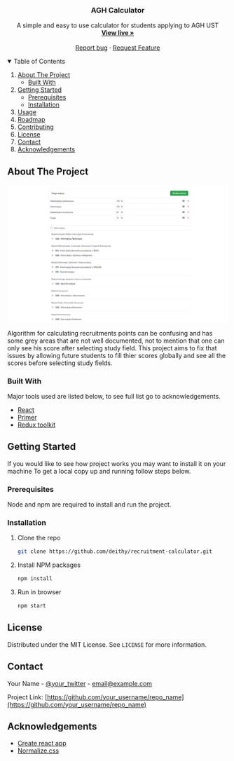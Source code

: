 <br />
<p align="center">

  <h3 align="center">AGH Calculator</h3>

  <p align="center">
    A simple and easy to use calculator for students applying to AGH UST
    <br />
    <a href="https://calc.deithy.me/"><strong>View live »</strong></a>
    <br />
    <br />
    <a href="https://github.com/deithy/recruitment-calculator/issues">Report bug</a>
    ·
    <a href="https://github.com/deithy/recruitment-calculator/issues">Request Feature</a>
  </p>
</p>

<!-- TABLE OF CONTENTS -->
<details open="closed">
  <summary>Table of Contents</summary>
  <ol>
    <li>
      <a href="#about-the-project">About The Project</a>
      <ul>
        <li><a href="#built-with">Built With</a></li>
      </ul>
    </li>
    <li>
      <a href="#getting-started">Getting Started</a>
      <ul>
        <li><a href="#prerequisites">Prerequisites</a></li>
        <li><a href="#installation">Installation</a></li>
      </ul>
    </li>
    <li><a href="#usage">Usage</a></li>
    <li><a href="#roadmap">Roadmap</a></li>
    <li><a href="#contributing">Contributing</a></li>
    <li><a href="#license">License</a></li>
    <li><a href="#contact">Contact</a></li>
    <li><a href="#acknowledgements">Acknowledgements</a></li>
  </ol>
</details>

<!-- ABOUT THE PROJECT -->

## About The Project

[![Product Name Screen Shot][product-screenshot]](https://calc.deithy.me/)

Algorithm for calculating recruitments points can be confusing and has some grey areas that are not
well documented, not to mention that one can only see his score after selecting study field. This
project aims to fix that issues by allowing future students to fill thier scores globally and see
all the scores before selecting study fields.

### Built With

Major tools used are listed below, to see full list go to acknowledgements.

- [React](https://reactjs.org/)
- [Primer](https://primer.style/)
- [Redux toolkit](https://redux-toolkit.js.org/)

## Getting Started

If you would like to see how project works you may want to install it on your machine
To get a local copy up and running follow steps below.

### Prerequisites

Node and npm are required to install and run the project.

### Installation

1. Clone the repo
   ```sh
   git clone https://github.com/deithy/recruitment-calculator.git
   ```
2. Install NPM packages
   ```sh
   npm install
   ```
3. Run in browser
   ```sh
   npm start
   ```

## License

Distributed under the MIT License. See `LICENSE` for more information.

## Contact

Your Name - [@your_twitter](https://twitter.com/your_username) - email@example.com

Project Link: [https://github.com/your_username/repo_name](https://github.com/your_username/repo_name)

<!-- ACKNOWLEDGEMENTS -->

## Acknowledgements

- [Create react app](https://www.webpagefx.com/tools/emoji-cheat-sheet)
- [Normalize.css](https://shields.io)

<!-- MARKDOWN LINKS & IMAGES -->

[contributors-shield]: https://img.shields.io/github/contributors/othneildrew/Best-README-Template.svg?style=for-the-badge
[contributors-url]: https://github.com/othneildrew/Best-README-Template/graphs/contributors
[forks-shield]: https://img.shields.io/github/forks/othneildrew/Best-README-Template.svg?style=for-the-badge
[forks-url]: https://github.com/othneildrew/Best-README-Template/network/members
[stars-shield]: https://img.shields.io/github/stars/othneildrew/Best-README-Template.svg?style=for-the-badge
[stars-url]: https://github.com/othneildrew/Best-README-Template/stargazers
[issues-shield]: https://img.shields.io/github/issues/othneildrew/Best-README-Template.svg?style=for-the-badge
[issues-url]: https://github.com/othneildrew/Best-README-Template/issues
[license-shield]: https://img.shields.io/github/license/othneildrew/Best-README-Template.svg?style=for-the-badge
[license-url]: https://github.com/othneildrew/Best-README-Template/blob/master/LICENSE.txt
[linkedin-shield]: https://img.shields.io/badge/-LinkedIn-black.svg?style=for-the-badge&logo=linkedin&colorB=555
[linkedin-url]: https://linkedin.com/in/othneildrew
[product-screenshot]: preview.png
